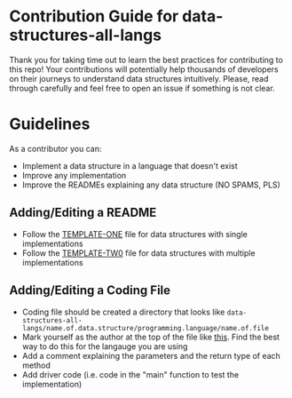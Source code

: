 # Contribution Guide for data-structures-all-langs
Thank you for taking time out to learn the best practices for contributing to this repo! Your contributions will potentially help thousands of developers on their journeys to understand data structures intuitively. Please, read through carefully and feel free to open an issue if something is not clear.

# Guidelines
As a contributor you can:
- Implement a data structure in a language that doesn't exist
- Improve any implementation
- Improve the READMEs explaining any data structure (NO SPAMS, PLS)

## Adding/Editing a README
- Follow the [TEMPLATE-ONE](https://github.com/oyekanmiayo/data-structures-all-langs/blob/main/TEMPLATE-ONE.md) file for data structures with single implementations
- Follow the [TEMPLATE-TW0](https://github.com/oyekanmiayo/data-structures-all-langs/blob/main/TEMPLATE-TWO.md) file for data structures with multiple implementations

## Adding/Editing a Coding File
- Coding file should be created a directory that looks like `data-structures-all-langs/name.of.data.structure/programming.language/name.of.file`
- Mark yourself as the author at the top of the file like [this](https://github.com/oyekanmiayo/data-structures-all-langs/blob/main/stack/java/ArrayStack.java#L2). Find the best way to do this for the langauge you are using
- Add a comment explaining the parameters and the return type of each method
- Add driver code (i.e. code in the "main" function to test the implementation)